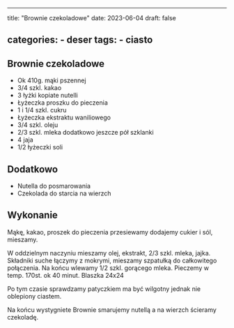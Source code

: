 

---
title: "Brownie czekoladowe"
date: 2023-06-04
draft: false

categories:
    - deser
tags:
    - ciasto
---

## Brownie czekoladowe


* Ok 410g. mąki pszennej
* 3/4 szkl. kakao
* 3 łyżki kopiate nutelli
* Łyżeczka proszku do pieczenia
* 1 i 1/4 szkl. cukru
* Łyżeczka ekstraktu waniliowego
* 3/4 szkl. oleju
* 2/3 szkl. mleka dodatkowo jeszcze pół szklanki
* 4 jaja
* 1/2 łyżeczki soli

## Dodatkowo


* Nutella do posmarowania
* Czekolada do starcia na wierzch


## Wykonanie


Mąkę, kakao, proszek do pieczenia przesiewamy dodajemy cukier i sól, mieszamy.

W oddzielnym naczyniu mieszamy olej, 
ekstrakt, 2/3 szkl. mleka, jajka.
Składniki suche łączymy z mokrymi, 
mieszamy szpatułką do całkowitego połączenia.
Na końcu wlewamy 1/2 szkl. gorącego mleka.
Pieczemy w temp. 170st. ok 40 minut.
Blaszka 24x24

Po tym czasie sprawdzamy patyczkiem ma być wilgotny jednak nie oblepiony ciastem.

Na końcu wystygniete Brownie smarujemy nutellą a na wierzch ścieramy czekoladę.